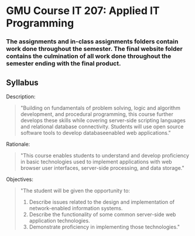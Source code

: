 # GMU Course IT 207: Applied IT Programming

### The assignments and in-class assignments folders contain work done throughout the semester. The final website folder contains the culmination of all work done throughout the semester ending with the final product.


## Syllabus

Description:
> "Building on fundamentals of problem solving, logic and algorithm development, and procedural
programming, this course further develops these skills while covering server-side scripting languages and
relational database connectivity. Students will use open source software tools to develop databaseenabled
web applications."

Rationale:
> "This course enables students to understand and develop proficiency in basic technologies used to
implement applications with web browser user interfaces, server-side processing, and data storage."

Objectives:
> "The student will be given the opportunity to:
> 1. Describe issues related to the design and implementation of network-enabled information systems.
> 2. Describe the functionality of some common server-side web application technologies.
> 3. Demonstrate proficiency in implementing those technologies."
